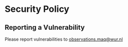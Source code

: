 # Security Policy

## Reporting a Vulnerability

Please report vulnerabilities to observations.maq@wur.nl
